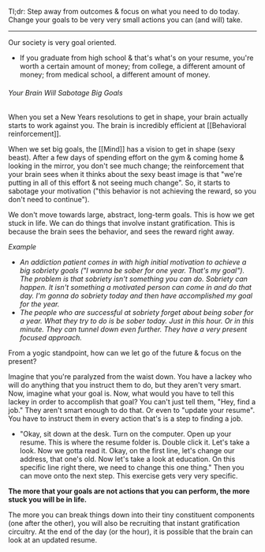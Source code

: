 Tl;dr:
Step away from outcomes & focus on what you need to do today. Change your goals to be very very small actions you can (and will) take.

---
Our society is very goal oriented.
- If you graduate from high school & that's what's on your resume, you're worth a certain amount of money; from college, a different amount of money; from medical school, a different amount of money.

###### Your Brain Will Sabotage Big Goals
When you set a New Years resolutions to get in shape, your brain actually starts to work against you. The brain is incredibly efficient at [[Behavioral reinforcement]].

When we set big goals, the [[Mind]] has a vision to get in shape (sexy beast). After a few days of spending effort on the gym & coming home & looking in the mirror, you don't see much change; the reinforcement that your brain sees when it thinks about the sexy beast image is that "we're putting in all of this effort & not seeing much change". So, it starts to sabotage your motivation ("this behavior is not achieving the reward, so you don't need to continue").

We don't move towards large, abstract, long-term goals. This is how we get stuck in life. We can do things that involve instant gratification. This is because the brain sees the behavior, and sees the reward right away.

*Example*
- *An addiction patient comes in with high initial motivation to achieve a big sobriety goals ("I wanna be sober for one year. That's my goal"). The problem is that sobriety isn't something you can do. Sobriety can happen. It isn't something a motivated person can come in and do that day. I'm gonna do sobriety today and then have accomplished my goal for the year.*
- *The people who are successful at sobriety forget about being sober for a year. What they try to do is be sober today. Just in this hour. Or in this minute. They can tunnel down even further. They have a very present focused approach.*

From a yogic standpoint, how can we let go of the future & focus on the present?

Imagine that you're paralyzed from the waist down. You have a lackey who will do anything that you instruct them to do, but they aren't very smart. Now, imagine what your goal is. Now, what would you have to tell this lackey in order to accomplish that goal?
You can't just tell them, "Hey, find a job." They aren't smart enough to do that. Or even to "update your resume". You have to instruct them in every action that's is a step to finding a job.
- "Okay, sit down at the desk. Turn on the computer. Open up your resume. This is where the resume folder is. Double click it. Let's take a look. Now we gotta read it. Okay, on the first line, let's change our address, that one's old. Now let's take a look at education. On this specific line right there, we need to change this one thing."
Then you can move onto the next step. This exercise gets very very specific.

**The more that your goals are not actions that you can perform, the more stuck you will be in life.**

The more you can break things down into their tiny constituent components (one after the other), you will also be recruiting that instant gratification circuitry. At the end of the day (or the hour), it is possible that the brain can look at an updated resume.